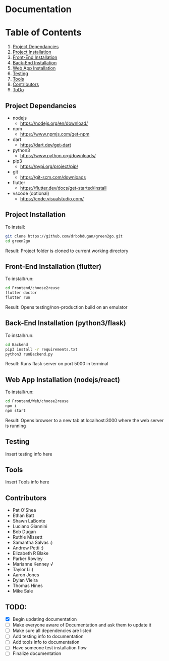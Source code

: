# Documentation

# Table of Contents
1. [Project Dependancies](#depend)
2. [Project Installation](#install)
3. [Front-End Installation](#front)
4. [Back-End Installation](#back)
5. [Web App Installation](#web)
6. [Testing](#test)
7. [Tools](#tools)
8. [Contributors](#contribs)
9. [ToDo](#todo)

## Project Dependancies <a name="depend"></a>
- nodejs
  - https://nodejs.org/en/download/
- npm
  - https://www.npmjs.com/get-npm
- dart
  - https://dart.dev/get-dart
- python3
  - https://www.python.org/downloads/
- pip3
  - https://pypi.org/project/pip/
- git
  - https://git-scm.com/downloads
- flutter
  - https://flutter.dev/docs/get-started/install
- vscode (optional)
  - https://code.visualstudio.com/

## Project Installation <a name="install"></a>

To install:
```bash
git clone https://github.com/drbobdugan/green2go.git
cd green2go
```


Result: Project folder is cloned to current working directory

## Front-End Installation (flutter) <a name="front"></a>

To install/run:
```bash
cd Frontend/choose2reuse
flutter doctor
flutter run
```

Result: Opens testing/non-production build on an emulator

## Back-End Installation (python3/flask) <a name="back"></a>

To install/run:
```bash
cd Backend
pip3 install -r requirements.txt
python3 runBackend.py
```

Result: Runs flask server on port 5000 in terminal

## Web App Installation (nodejs/react) <a name="web"></a>

To install/run:
```bash
cd Frontend/Web/choose2reuse
npm i
npm start
```

Result: Opens browser to a new tab at localhost:3000 where the web server is running

## Testing <a name="test"></a>

Insert testing info here

## Tools <a name="tools"></a>

Insert Tools info here

## Contributors <a name="contribs"></a>
- Pat O'Shea
- Ethan Batt
- Shawn LaBonte
- Luciano Giannini
- Bob Dugan
- Ruthie Missett
- Samantha Salvas :)
- Andrew Petti :)
- Elizabeth R Blake
- Parker Rowley
- Marianne Kenney √
- Taylor Li:)
- Aaron Jones
- Dylan Vieira
- Thomas Hines
- Mike Sale

## TODO: <a name="todo"></a>

- [X] Begin updating documentation
- [ ] Make everyone aware of Documentation and ask them to update it
- [ ] Make sure all dependencies are listed
- [ ] Add testing info to documentation
- [ ] Add tools info to documentation
- [ ] Have someone test installation flow
- [ ] Finalize documentation
